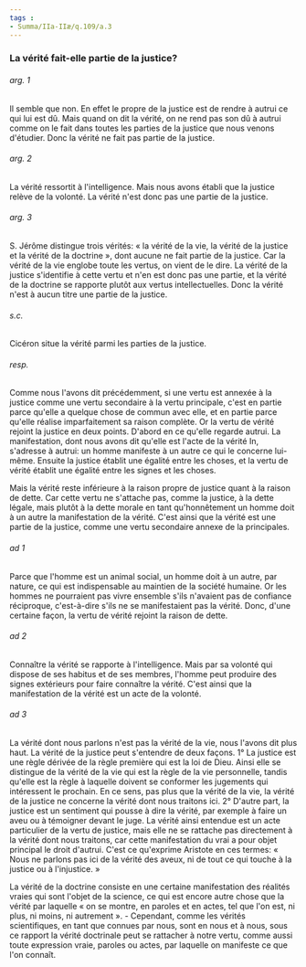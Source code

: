 ```yaml
---
tags : 
- Summa/IIa-IIæ/q.109/a.3
---
```


### La vérité fait-elle partie de la justice?

###### arg. 1
Il semble que non. En effet le propre de la justice est de rendre à autrui ce qui lui est dû. Mais quand on dit la vérité, on ne rend pas son dû à autrui comme on le fait dans toutes les parties de la justice que nous venons d'étudier. Donc la vérité ne fait pas partie de la justice. 

###### arg. 2
La vérité ressortit à l'intelligence. Mais nous avons établi que la justice relève de la volonté. La vérité n'est donc pas une partie de la justice. 

###### arg. 3
S. Jérôme distingue trois vérités: « la vérité de la vie, la vérité de la justice et la vérité de la doctrine », dont aucune ne fait partie de la justice. Car la vérité de la vie englobe toute les vertus, on vient de le dire. La vérité de la justice s'identifie à cette vertu et n'en est donc pas une partie, et la vérité de la doctrine se rapporte plutôt aux vertus intellectuelles. Donc la vérité n'est à aucun titre une partie de la justice. 

###### s.c.
Cicéron situe la vérité parmi les parties de la justice. 

###### resp.
Comme nous l'avons dit précédemment, si une vertu est annexée à la justice comme une vertu secondaire à la vertu principale, c'est en partie parce qu'elle a quelque chose de commun avec elle, et en partie parce qu'elle réalise imparfaitement sa raison complète. Or la vertu de vérité rejoint la justice en deux points. D'abord en ce qu'elle regarde autrui. La manifestation, dont nous avons dit qu'elle est l'acte de la vérité In, s'adresse à autrui: un homme manifeste à un autre ce qui le concerne lui-même. Ensuite la justice établit une égalité entre les choses, et la vertu de vérité établit une égalité entre les signes et les choses. 

Mais la vérité reste inférieure à la raison propre de justice quant à la raison de dette. Car cette vertu ne s'attache pas, comme la justice, à la dette légale, mais plutôt à la dette morale en tant qu'honnêtement un homme doit à un autre la manifestation de la vérité. C'est ainsi que la vérité est une partie de la justice, comme une vertu secondaire annexe de la principales. 

###### ad 1
Parce que l'homme est un animal social, un homme doit à un autre, par nature, ce qui est indispensable au maintien de la société humaine. Or les hommes ne pourraient pas vivre ensemble s'ils n'avaient pas de confiance réciproque, c'est-à-dire s'ils ne se manifestaient pas la vérité. Donc, d'une certaine façon, la vertu de vérité rejoint la raison de dette. 

###### ad 2
Connaître la vérité se rapporte à l'intelligence. Mais par sa volonté qui dispose de ses habitus et de ses membres, l'homme peut produire des signes extérieurs pour faire connaître la vérité. C'est ainsi que la manifestation de la vérité est un acte de la volonté. 

###### ad 3
La vérité dont nous parlons n'est pas la vérité de la vie, nous l'avons dit plus haut. La vérité de la justice peut s'entendre de deux façons. 1° La justice est une règle dérivée de la règle première qui est la loi de Dieu. Ainsi elle se distingue de la vérité de la vie qui est la règle de la vie personnelle, tandis qu'elle est la règle à laquelle doivent se conformer les jugements qui intéressent le prochain. En ce sens, pas plus que la vérité de la vie, la vérité de la justice ne concerne la vérité dont nous traitons ici. 2° D'autre part, la justice est un sentiment qui pousse à dire la vérité, par exemple à faire un aveu ou à témoigner devant le juge. La vérité ainsi entendue est un acte particulier de la vertu de justice, mais elle ne se rattache pas directement à la vérité dont nous traitons, car cette manifestation du vrai a pour objet principal le droit d'autrui. C'est ce qu'exprime Aristote en ces termes: « Nous ne parlons pas ici de la vérité des aveux, ni de tout ce qui touche à la justice ou à l'injustice. » 

La vérité de la doctrine consiste en une certaine manifestation des réalités vraies qui sont l'objet de la science, ce qui est encore autre chose que la vérité par laquelle « on se montre, en paroles et en actes, tel que l'on est, ni plus, ni moins, ni autrement ». - Cependant, comme les vérités scientifiques, en tant que connues par nous, sont en nous et à nous, sous ce rapport la vérité doctrinale peut se rattacher à notre vertu, comme aussi toute expression vraie, paroles ou actes, par laquelle on manifeste ce que l'on connaît. 

